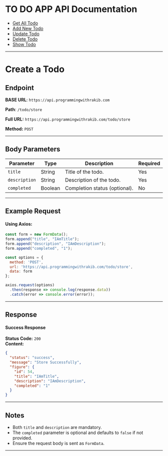 # TO DO APP API Documentation

- [Get All Todo](https://api.programmingwithrakib.com/docs/todo/get-all)
- [Add New Todo](https://api.programmingwithrakib.com/docs/todo/add-new)
- [Update Todo](https://api.programmingwithrakib.com/docs/todo/update)
- [Delete Todo](https://api.programmingwithrakib.com/docs/todo/delete)
- [Show Todo](https://api.programmingwithrakib.com/docs/todo/show)

---
# **Create a Todo**

## **Endpoint**
**BASE URL**: `https://api.programmingwithrakib.com`

**Path**: `/todo/store`

**Full URL:** `https://api.programmingwithrakib.com/todo/store`  

**Method:** `POST`

---

## **Body Parameters**
| Parameter     | Type     | Description                 | Required |
|---------------|----------|-----------------------------|----------|
| `title`       | String   | Title of the todo.          | Yes      |
| `description` | String   | Description of the todo.    | Yes      |
| `completed`   | Boolean  | Completion status (optional). | No       |

---

## **Example Request**

#### Using Axios:
```javascript
const form = new FormData();
form.append("title", "IAmTitle");
form.append("description", "IAmDescription");
form.append("completed", "1");

const options = {
  method: 'POST',
  url: 'https://api.programmingwithrakib.com/todo/store',
  data: form
};

axios.request(options)
  .then(response => console.log(response.data))
  .catch(error => console.error(error));
```

---

## **Response**

#### **Success Response**
**Status Code:** `200`  
**Content:**
```json
{
  "status": "success",
  "message": "Store Successfully",
  "figure": {
    "id": 54,
    "title": "IAmTitle",
    "description": "IAmDescription",
    "completed": "1"
  }
}
```

---

## **Notes**
- Both `title` and `description` are mandatory.
- The `completed` parameter is optional and defaults to `false` if not provided.
- Ensure the request body is sent as `FormData`.

---
